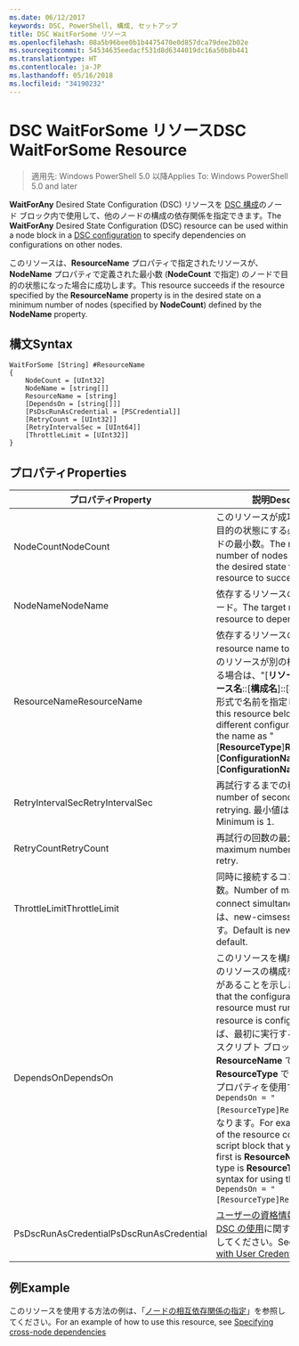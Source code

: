 ```yaml
---
ms.date: 06/12/2017
keywords: DSC, PowerShell, 構成, セットアップ
title: DSC WaitForSome リソース
ms.openlocfilehash: 08a5b96bee0b1b4475470e0d857dca79dee2b02e
ms.sourcegitcommit: 54534635eedacf531d8d6344019dc16a50b8b441
ms.translationtype: HT
ms.contentlocale: ja-JP
ms.lasthandoff: 05/16/2018
ms.locfileid: "34190232"
---
```

# <a name="dsc-waitforsome-resource"></a><span data-ttu-id="eb869-103">DSC WaitForSome リソース</span><span class="sxs-lookup"><span data-stu-id="eb869-103">DSC WaitForSome Resource</span></span>

> <span data-ttu-id="eb869-104">適用先: Windows PowerShell 5.0 以降</span><span class="sxs-lookup"><span data-stu-id="eb869-104">Applies To: Windows PowerShell 5.0 and later</span></span>

<span data-ttu-id="eb869-105">**WaitForAny** Desired State Configuration (DSC) リソースを [DSC 構成](configurations.md)のノード ブロック内で使用して、他のノードの構成の依存関係を指定できます。</span><span class="sxs-lookup"><span data-stu-id="eb869-105">The **WaitForAny** Desired State Configuration (DSC) resource can be used within a node block in a [DSC configuration](configurations.md) to specify dependencies on configurations on other nodes.</span></span>

<span data-ttu-id="eb869-106">このリソースは、**ResourceName** プロパティで指定されたリソースが、**NodeName** プロパティで定義された最小数 (**NodeCount** で指定) のノードで目的の状態になった場合に成功します。</span><span class="sxs-lookup"><span data-stu-id="eb869-106">This resource succeeds if the resource specified by the **ResourceName** property is in the desired state on a minimum number of nodes (specified by **NodeCount**) defined by the **NodeName** property.</span></span>


## <a name="syntax"></a><span data-ttu-id="eb869-107">構文</span><span class="sxs-lookup"><span data-stu-id="eb869-107">Syntax</span></span>

```
WaitForSome [String] #ResourceName
{
    NodeCount = [UInt32]
    NodeName = [string[]]
    ResourceName = [string]
    [DependsOn = [string[]]]
    [PsDscRunAsCredential = [PSCredential]]
    [RetryCount = [UInt32]]
    [RetryIntervalSec = [UInt64]]
    [ThrottleLimit = [UInt32]]
}
```

## <a name="properties"></a><span data-ttu-id="eb869-108">プロパティ</span><span class="sxs-lookup"><span data-stu-id="eb869-108">Properties</span></span>

|  <span data-ttu-id="eb869-109">プロパティ</span><span class="sxs-lookup"><span data-stu-id="eb869-109">Property</span></span>  |  <span data-ttu-id="eb869-110">説明</span><span class="sxs-lookup"><span data-stu-id="eb869-110">Description</span></span>   |
|---|---|
| <span data-ttu-id="eb869-111">NodeCount</span><span class="sxs-lookup"><span data-stu-id="eb869-111">NodeCount</span></span>| <span data-ttu-id="eb869-112">このリソースが成功するために、目的の状態にする必要があるノードの最小数。</span><span class="sxs-lookup"><span data-stu-id="eb869-112">The minimum number of nodes that must be in the desired state for this resource to succeed.</span></span>|
| <span data-ttu-id="eb869-113">NodeName</span><span class="sxs-lookup"><span data-stu-id="eb869-113">NodeName</span></span>| <span data-ttu-id="eb869-114">依存するリソースのターゲット ノード。</span><span class="sxs-lookup"><span data-stu-id="eb869-114">The target nodes of the resource to depend on.</span></span>|
| <span data-ttu-id="eb869-115">ResourceName</span><span class="sxs-lookup"><span data-stu-id="eb869-115">ResourceName</span></span>| <span data-ttu-id="eb869-116">依存するリソースの名前。</span><span class="sxs-lookup"><span data-stu-id="eb869-116">The resource name to depend on.</span></span> <span data-ttu-id="eb869-117">このリソースが別の構成に属している場合は、"[__リソースの種類__]__リソース名__::[__構成名__]::[__構成名__]" という形式で名前を指定してください。</span><span class="sxs-lookup"><span data-stu-id="eb869-117">If this resource belongs to a different configuration, format the name as "[__ResourceType__]__ResourceName__::[__ConfigurationName__]::[__ConfigurationName__]"</span></span>|
| <span data-ttu-id="eb869-118">RetryIntervalSec</span><span class="sxs-lookup"><span data-stu-id="eb869-118">RetryIntervalSec</span></span>| <span data-ttu-id="eb869-119">再試行するまでの秒数。</span><span class="sxs-lookup"><span data-stu-id="eb869-119">The number of seconds before retrying.</span></span> <span data-ttu-id="eb869-120">最小値は 1 です。</span><span class="sxs-lookup"><span data-stu-id="eb869-120">Minimum is 1.</span></span>|
| <span data-ttu-id="eb869-121">RetryCount</span><span class="sxs-lookup"><span data-stu-id="eb869-121">RetryCount</span></span>| <span data-ttu-id="eb869-122">再試行の回数の最大数。</span><span class="sxs-lookup"><span data-stu-id="eb869-122">The maximum number of times to retry.</span></span>|
| <span data-ttu-id="eb869-123">ThrottleLimit</span><span class="sxs-lookup"><span data-stu-id="eb869-123">ThrottleLimit</span></span>| <span data-ttu-id="eb869-124">同時に接続するコンピューターの数。</span><span class="sxs-lookup"><span data-stu-id="eb869-124">Number of machines to connect simultaneously.</span></span> <span data-ttu-id="eb869-125">既定では、new-cimsession の既定値です。</span><span class="sxs-lookup"><span data-stu-id="eb869-125">Default is new-cimsession default.</span></span>|
| <span data-ttu-id="eb869-126">DependsOn</span><span class="sxs-lookup"><span data-stu-id="eb869-126">DependsOn</span></span> | <span data-ttu-id="eb869-127">このリソースを構成する前に、他のリソースの構成を実行する必要があることを示します。</span><span class="sxs-lookup"><span data-stu-id="eb869-127">Indicates that the configuration of another resource must run before this resource is configured.</span></span> <span data-ttu-id="eb869-128">たとえば、最初に実行するリソース構成スクリプト ブロックの ID が __ResourceName__ で、そのタイプが __ResourceType__ である場合、このプロパティを使用する構文は `DependsOn = "[ResourceType]ResourceName"` になります。</span><span class="sxs-lookup"><span data-stu-id="eb869-128">For example, if the ID of the resource configuration script block that you want to run first is __ResourceName__ and its type is __ResourceType__, the syntax for using this property is `DependsOn = "[ResourceType]ResourceName"`.</span></span>|
| <span data-ttu-id="eb869-129">PsDscRunAsCredential</span><span class="sxs-lookup"><span data-stu-id="eb869-129">PsDscRunAsCredential</span></span> | <span data-ttu-id="eb869-130">[ユーザーの資格情報を指定した DSC の使用](https://docs.microsoft.com/powershell/dsc/runasuser)に関するページを参照してください。</span><span class="sxs-lookup"><span data-stu-id="eb869-130">See [Using DSC with User Credentials](https://docs.microsoft.com/powershell/dsc/runasuser)</span></span> |


## <a name="example"></a><span data-ttu-id="eb869-131">例</span><span class="sxs-lookup"><span data-stu-id="eb869-131">Example</span></span>

<span data-ttu-id="eb869-132">このリソースを使用する方法の例は、「[ノードの相互依存関係の指定](crossNodeDependencies.md)」を参照してください。</span><span class="sxs-lookup"><span data-stu-id="eb869-132">For an example of how to use this resource, see [Specifying cross-node dependencies](crossNodeDependencies.md)</span></span>